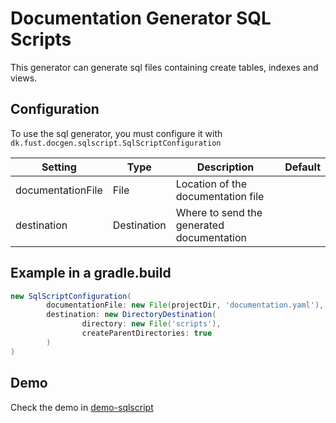 # Documentation Generator SQL Scripts

This generator can generate sql files containing create tables, indexes and views.

## Configuration

To use the sql generator, you must configure it with `dk.fust.docgen.sqlscript.SqlScriptConfiguration`

| Setting           | 	Type             | Description                                                         | 	Default |
|-------------------|-------------------|---------------------------------------------------------------------|----------|
| documentationFile | File              | Location of the documentation file                                  |          |
| destination       | Destination       | Where to send the generated documentation                           |          | 


## Example in a gradle.build
```groovy
new SqlScriptConfiguration(
        documentationFile: new File(projectDir, 'documentation.yaml'),
        destination: new DirectoryDestination(
                directory: new File('scripts'),
                createParentDirectories: true
        )
)
```

## Demo

Check the demo in [demo-sqlscript](../demos/demo-sqlscript)
